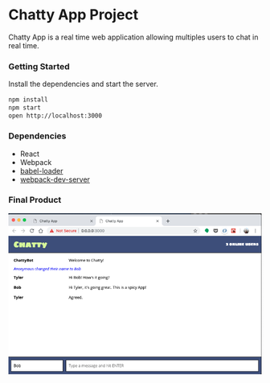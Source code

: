 Chatty App Project
=====================

Chatty App is a real time web application allowing multiples users to chat in real time.

### Getting Started

Install the dependencies and start the server.

```
npm install
npm start
open http://localhost:3000
```

### Dependencies

* React
* Webpack
* [babel-loader](https://github.com/babel/babel-loader)
* [webpack-dev-server](https://github.com/webpack/webpack-dev-server)

### Final Product

!["Chat interface displaying messages and username changes"](https://github.com/tylosh/ChattyApp/blob/master/build/ChattyApp_UserInterface.png)


